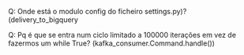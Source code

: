 Q: Onde está o modulo config do ficheiro settings.py)?  (delivery_to_bigquery

Q: Pq é que se entra num ciclo limitado a 100000 iterações em vez de fazermos um while True? (kafka_consumer.Command.handle())